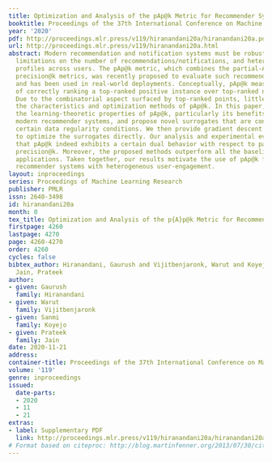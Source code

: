 ```yaml
---
title: Optimization and Analysis of the pAp@k Metric for Recommender Systems
booktitle: Proceedings of the 37th International Conference on Machine Learning
year: '2020'
pdf: http://proceedings.mlr.press/v119/hiranandani20a/hiranandani20a.pdf
url: http://proceedings.mlr.press/v119/hiranandani20a.html
abstract: Modern recommendation and notification systems must be robust to data imbalance,
  limitations on the number of recommendations/notifications, and heterogeneous engagement
  profiles across users. The pAp@k metric, which combines the partial-AUC and the
  precision@k metrics, was recently proposed to evaluate such recommendation systems
  and has been used in real-world deployments. Conceptually, pAp@k measures the probability
  of correctly ranking a top-ranked positive instance over top-ranked negative instances.
  Due to the combinatorial aspect surfaced by top-ranked points, little is known about
  the characteristics and optimization methods of pAp@k. In this paper, we analyze
  the learning-theoretic properties of pAp@k, particularly its benefits in evaluating
  modern recommender systems, and propose novel surrogates that are consistent under
  certain data regularity conditions. We then provide gradient descent based algorithms
  to optimize the surrogates directly. Our analysis and experimental evaluation suggest
  that pAp@k indeed exhibits a certain dual behavior with respect to partial-AUC and
  precision@k. Moreover, the proposed methods outperform all the baselines in various
  applications. Taken together, our results motivate the use of pAp@k for large-scale
  recommender systems with heterogeneous user-engagement.
layout: inproceedings
series: Proceedings of Machine Learning Research
publisher: PMLR
issn: 2640-3498
id: hiranandani20a
month: 0
tex_title: Optimization and Analysis of the p{A}p@k Metric for Recommender Systems
firstpage: 4260
lastpage: 4270
page: 4260-4270
order: 4260
cycles: false
bibtex_author: Hiranandani, Gaurush and Vijitbenjaronk, Warut and Koyejo, Sanmi and
  Jain, Prateek
author:
- given: Gaurush
  family: Hiranandani
- given: Warut
  family: Vijitbenjaronk
- given: Sanmi
  family: Koyejo
- given: Prateek
  family: Jain
date: 2020-11-21
address: 
container-title: Proceedings of the 37th International Conference on Machine Learning
volume: '119'
genre: inproceedings
issued:
  date-parts:
  - 2020
  - 11
  - 21
extras:
- label: Supplementary PDF
  link: http://proceedings.mlr.press/v119/hiranandani20a/hiranandani20a-supp.pdf
# Format based on citeproc: http://blog.martinfenner.org/2013/07/30/citeproc-yaml-for-bibliographies/
---
```


